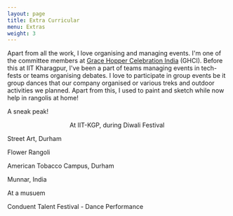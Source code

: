 ```yaml
---
layout: page
title: Extra Curricular
menu: Extras
weight: 3
---
```


Apart from all the work, I love organising and managing events. I'm one of the committee members at [Grace Hopper Celebration India](https://ghcindia.anitab.org/) (GHCI). Before this at IIT Kharagpur, I've been a part of teams managing events in tech-fests or teams organising debates. I love to participate in group events be it group dances that our company organised or various treks and outdoor activities we planned. Apart from this, I used to paint and sketch while now help in rangolis at home!

A sneak peak! 

<p align="center">
At IIT-KGP, during Diwali Festival
<img src="https://sakshiagarwal.github.io/illu.PNG" alt="">

Street Art, Durham 
<img src="https://sakshiagarwal.github.io/durham.png" alt="">

Flower Rangoli
<img src="https://sakshiagarwal.github.io/rangoli.jpg" alt="">

American Tobacco Campus, Durham
<img src="https://sakshiagarwal.github.io/durham2.png" alt="">
<img src="https://sakshiagarwal.github.io/durham3.png" alt="">

Munnar, India
<img src="https://sakshiagarwal.github.io/munnar.jpg" alt="">

At a musuem
<img src="https://sakshiagarwal.github.io/coverphoto.jpg" alt="">

Conduent Talent Festival - Dance Performance
<img src="https://sakshiagarwal.github.io/conduent-dance.jpg" alt="">

</p>
